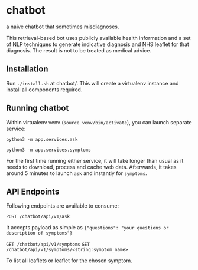 # chatbot
a naive chatbot that sometimes misdiagnoses. 

This retrieval-based bot uses publicly available health information and a set of NLP techniques to generate indicative diagnosis and NHS leaflet for that diagnosis. The result is not to be treated as medical advice.

## Installation
Run `./install.sh` at chatbot/. This will create a virtualenv instance and install all components required.

## Running chatbot
Within virtualenv venv (`source venv/bin/activate`), you can launch separate service: 

`python3 -m app.services.ask`

`python3 -m app.services.symptoms`

For the first time running either service, it will take longer than usual as it needs to download, process and cache web data. Afterwards, it takes around 5 minutes to launch `ask` and instantly for `symptoms`.

## API Endpoints
Following endpoints are available to consume:

`POST /chatbot/api/v1/ask`

It accepts payload as simple as `{"questions": "your questions or description of symptoms"}`


`GET /chatbot/api/v1/symptoms`
`GET /chatbot/api/v1/symptoms/<string:symptom_name>`

To list all leaflets or leaflet for the chosen symptom.
